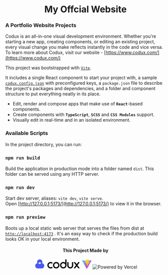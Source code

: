 <div align="center"> 
    <h1>My Offcial Website</h1>
</div>

### A Portfolio Website Projects

Codux is an all-in-one visual development environment. Whether you’re starting a new app, creating components, or editing an existing project, every visual change you make reflects instantly in the code and vice versa. To learn more about Codux, visit our website - [https://www.codux.com/](https://www.codux.com/)

This project was bootstrapped with [`Vite`](https://vitejs.dev).

It includes a single React component to start your project with, a sample [`codux.config.json`](codux.config.json) with preconfigured keys, a `package.json` file to describe the project's packages and dependencies, and a folder and component structure to put everything neatly in its place.

- Edit, render and compose apps that make use of **`React`**-based components.
- Create components with **`TypeScript`**, **`SCSS`** and **`CSS Modules`** support.
- Visually edit in real-time and in an isolated environment.

### Available Scripts

In the project directory, you can run:

### `npm run build`

Build the application in production mode into a folder named `dist`. This folder can be served using any HTTP server.

### `npm run dev`

Start dev server, aliases: `vite dev`, `vite serve`.\
Open [http://127.0.0.1:5173/](http://127.0.0.1:5173/) to view it in the browser.

### `npm run preview`

Boots up a local static web server that serves the files from dist at [`http://localhost:4173`](http://localhost:4173) . It's an easy way to check if the production build looks OK in your local environment.


<div align="center" gap="20px">
    <h4>This Project Made by </h4>
    <img height="30" src="./src/assets/codux.svg">      
    <img height="30" src="./src/assets/vite.svg"> 
    <img height="30" src="https://camo.githubusercontent.com/6a4187c18a87ecff255ba45abd21778868562c2f0ea972ce979a17b49f549c32/68747470733a2f2f696d616765732e6374666173736574732e6e65742f6535333832686374373473692f37384f6c6f38455a5264556c6344554651766e7a47372f66613463646236646330346334306663656163313934313334373838613065322f313631383938333239372d706f77657265642d62792d76657263656c2e737667" alt="Powered by Vercel" data-canonical-src="https://images.ctfassets.net/e5382hct74si/78Olo8EZRdUlcDUFQvnzG7/fa4cdb6dc04c40fceac194134788a0e2/1618983297-powered-by-vercel.svg">
</div>
